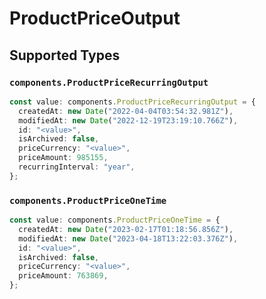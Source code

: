 # ProductPriceOutput


## Supported Types

### `components.ProductPriceRecurringOutput`

```typescript
const value: components.ProductPriceRecurringOutput = {
  createdAt: new Date("2022-04-04T03:54:32.981Z"),
  modifiedAt: new Date("2022-12-19T23:19:10.766Z"),
  id: "<value>",
  isArchived: false,
  priceCurrency: "<value>",
  priceAmount: 985155,
  recurringInterval: "year",
};
```

### `components.ProductPriceOneTime`

```typescript
const value: components.ProductPriceOneTime = {
  createdAt: new Date("2023-02-17T01:18:56.856Z"),
  modifiedAt: new Date("2023-04-18T13:22:03.376Z"),
  id: "<value>",
  isArchived: false,
  priceCurrency: "<value>",
  priceAmount: 763869,
};
```

